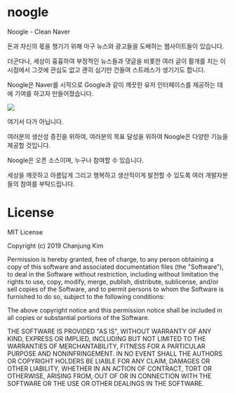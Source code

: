 # noogle
Noogle - Clean Naver

돈과 자신의 몫을 챙기기 위해 마구 뉴스와 광고들을 도배하는 웹사이트들이 있습니다.

더군다나, 세상이 흉흉하여 부정적인 뉴스들과 댓글을 비롯한 여러 글이 활개를 치는 이 시점에서 그것에 관심도 없고 괜히 심기만 건들여 스트레스가 생기기도 합니다.

Noogle은 Naver를 시작으로 Google과 같이 깨끗한 유저 인터페이스를 제공하는 데에 기여를 하고자 만들어졌습니다.


<image src="https://lh3.googleusercontent.com/oitXu-mvY8ckHsIlFFI6GkvPSkPzaDAyi-jus53m0ciMf3jnTpeqPQs-7isyN9hsFBQUGcZ9=w640-h400-e365"/>


여기서 다가 아닙니다.

여러분의 생산성 증진을 위하여, 여러분의 목표 달성을 위하여 Noogle은 다양한 기능을 제공할 것입니다.

Noogle은 오픈 소스이며, 누구나 참여할 수 있습니다.

세상을 깨끗하고 아름답게 그리고 행복하고 생산적이게 발전할 수 있도록 여러 개발자분들의 참여를 부탁드립니다.


# License

MIT License

Copyright (c) 2019 Chanjung Kim

Permission is hereby granted, free of charge, to any person obtaining a copy
of this software and associated documentation files (the "Software"), to deal
in the Software without restriction, including without limitation the rights
to use, copy, modify, merge, publish, distribute, sublicense, and/or sell
copies of the Software, and to permit persons to whom the Software is
furnished to do so, subject to the following conditions:

The above copyright notice and this permission notice shall be included in all
copies or substantial portions of the Software.

THE SOFTWARE IS PROVIDED "AS IS", WITHOUT WARRANTY OF ANY KIND, EXPRESS OR
IMPLIED, INCLUDING BUT NOT LIMITED TO THE WARRANTIES OF MERCHANTABILITY,
FITNESS FOR A PARTICULAR PURPOSE AND NONINFRINGEMENT. IN NO EVENT SHALL THE
AUTHORS OR COPYRIGHT HOLDERS BE LIABLE FOR ANY CLAIM, DAMAGES OR OTHER
LIABILITY, WHETHER IN AN ACTION OF CONTRACT, TORT OR OTHERWISE, ARISING FROM,
OUT OF OR IN CONNECTION WITH THE SOFTWARE OR THE USE OR OTHER DEALINGS IN THE
SOFTWARE.
